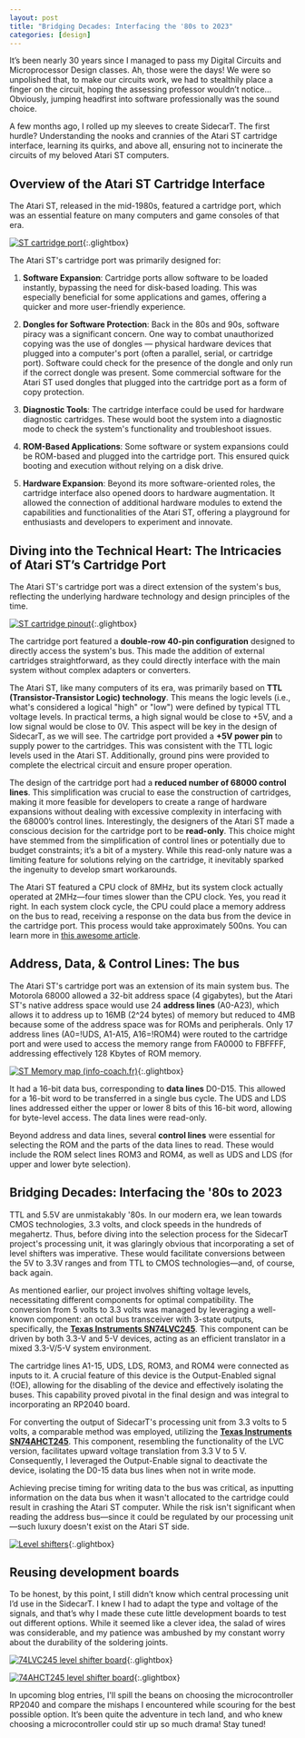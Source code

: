 ```yaml
---
layout: post
title: "Bridging Decades: Interfacing the '80s to 2023"
categories: [design]
---
```


It’s been nearly 30 years since I managed to pass my Digital Circuits and Microprocessor Design classes. Ah, those were the days! We were so unpolished that, to make our circuits work, we had to stealthily place a finger on the circuit, hoping the assessing professor wouldn’t notice… Obviously, jumping headfirst into software professionally was the sound choice.

A few months ago, I rolled up my sleeves to create SidecarT. The first hurdle? Understanding the nooks and crannies of the Atari ST cartridge interface, learning its quirks, and above all, ensuring not to incinerate the circuits of my beloved Atari ST computers.

## Overview of the Atari ST Cartridge Interface

The Atari ST, released in the mid-1980s, featured a cartridge port, which was an essential feature on many computers and game consoles of that era. 


[![ST cartridge port](/assets/blog/images/520stcartridgeview.jpeg)](/assets/blog/images/520stcartridgeview.jpeg){:.glightbox}

The Atari ST's cartridge port was primarily designed for:

1. **Software Expansion**: Cartridge ports allow software to be loaded instantly, bypassing the need for disk-based loading. This was especially beneficial for some applications and games, offering a quicker and more user-friendly experience.

2. **Dongles for Software Protection**: Back in the 80s and 90s, software piracy was a significant concern. One way to combat unauthorized copying was the use of dongles — physical hardware devices that plugged into a computer's port (often a parallel, serial, or cartridge port). Software could check for the presence of the dongle and only run if the correct dongle was present. Some commercial software for the Atari ST used dongles that plugged into the cartridge port as a form of copy protection.

3. **Diagnostic Tools**: The cartridge interface could be used for hardware diagnostic cartridges. These would boot the system into a diagnostic mode to check the system's functionality and troubleshoot issues.

4. **ROM-Based Applications**: Some software or system expansions could be ROM-based and plugged into the cartridge port. This ensured quick booting and execution without relying on a disk drive.

5. **Hardware Expansion**: Beyond its more software-oriented roles, the cartridge interface also opened doors to hardware augmentation. It allowed the connection of additional hardware modules to extend the capabilities and functionalities of the Atari ST, offering a playground for enthusiasts and developers to experiment and innovate.

## Diving into the Technical Heart: The Intricacies of Atari ST’s Cartridge Port

The Atari ST's cartridge port was a direct extension of the system's bus, reflecting the underlying hardware technology and design principles of the time.

[![ST cartridge pinout](/assets/blog/images/stcartport.png)](/assets/blog/images/stcartport.png){:.glightbox}

The cartridge port featured a **double-row 40-pin configuration** designed to directly access the system's bus. This made the addition of external cartridges straightforward, as they could directly interface with the main system without complex adapters or converters.

The Atari ST, like many computers of its era, was primarily based on **TTL (Transistor-Transistor Logic) technology**. This means the logic levels (i.e., what's considered a logical "high" or "low") were defined by typical TTL voltage levels. In practical terms, a high signal would be close to +5V, and a low signal would be close to 0V. This aspect will be key in the design of SidecarT, as we will see. The cartridge port provided a **+5V power pin** to supply power to the cartridges. This was consistent with the TTL logic levels used in the Atari ST. Additionally, ground pins were provided to complete the electrical circuit and ensure proper operation.

The design of the cartridge port had a **reduced number of 68000 control lines**. This simplification was crucial to ease the construction of cartridges, making it more feasible for developers to create a range of hardware expansions without dealing with excessive complexity in interfacing with the 68000’s control lines. Interestingly, the designers of the Atari ST made a conscious decision for the cartridge port to be **read-only**. This choice might have stemmed from the simplification of control lines or potentially due to budget constraints; it’s a bit of a mystery. While this read-only nature was a limiting feature for solutions relying on the cartridge, it inevitably sparked the ingenuity to develop smart workarounds.

The Atari ST featured a CPU clock of 8MHz, but its system clock actually operated at 2MHz—four times slower than the CPU clock. Yes, you read it right. In each system clock cycle, the CPU could place a memory address on the bus to read, receiving a response on the data bus from the device in the cartridge port. This process would take approximately 500ns. You can learn more in [this awesome article](https://pasti.fxatari.com/68kdocs/AtariSTCycleCounting.html).

## Address, Data, & Control Lines: The bus

The Atari ST's cartridge port was an extension of its main system bus. The Motorola 68000 allowed a 32-bit address space (4 gigabytes), but the Atari ST's native address space would use 24 **address lines** (A0-A23), which allows it to address up to 16MB (2^24 bytes) of memory but reduced to 4MB because some of the address space was for ROMs and peripherals. Only 17 address lines (A0=!UDS, A1-A15, A16=!ROM4) were routed to the cartridge port and were used to access the memory range from FA0000 to FBFFFF, addressing effectively 128 Kbytes of ROM memory.

[![ST Memory map (info-coach.fr)](/assets/blog/images/stmemorymap_french.jpeg)](/assets/blog/images/stmemorymap_french.jpeg){:.glightbox}


It had a 16-bit data bus, corresponding to **data lines** D0-D15. This allowed for a 16-bit word to be transferred in a single bus cycle. The UDS and LDS lines addressed either the upper or lower 8 bits of this 16-bit word, allowing for byte-level access. The data lines were read-only.

Beyond address and data lines, several **control lines** were essential for selecting the ROM and the parts of the data lines to read. These would include the ROM select lines ROM3 and ROM4, as well as UDS and LDS (for upper and lower byte selection).

## Bridging Decades: Interfacing the '80s to 2023

TTL and 5.5V are unmistakably '80s. In our modern era, we lean towards CMOS technologies, 3.3 volts, and clock speeds in the hundreds of megahertz. Thus, before diving into the selection process for the SidecarT project's processing unit, it was glaringly obvious that incorporating a set of level shifters was imperative. These would facilitate conversions between the 5V to 3.3V ranges and from TTL to CMOS technologies—and, of course, back again.

As mentioned earlier, our project involves shifting voltage levels, necessitating different components for optimal compatibility. The conversion from 5 volts to 3.3 volts was managed by leveraging a well-known component: an octal bus transceiver with 3-state outputs, specifically, the **[Texas Instruments SN74LVC245](https://www.ti.com/product/SN74LVC245A)**. This component can be driven by both 3.3-V and 5-V devices, acting as an efficient translator in a mixed 3.3-V/5-V system environment.

The cartridge lines A1-15, UDS, LDS, ROM3, and ROM4 were connected as inputs to it. A crucial feature of this device is the Output-Enabled signal (!OE), allowing for the disabling of the device and effectively isolating the buses. This capability proved pivotal in the final design and was integral to incorporating an RP2040 board.

​​For converting the output of SidecarT's processing unit from 3.3 volts to 5 volts, a comparable method was employed, utilizing the **[Texas Instruments SN74AHCT245](https://www.ti.com/product/SN74AHCT245/part-details/SN74AHCT245N)**. This component, resembling the functionality of the LVC version, facilitates upward voltage translation from 3.3 V to 5 V. Consequently, I leveraged the Output-Enable signal to deactivate the device, isolating the D0-15 data bus lines when not in write mode.

Achieving precise timing for writing data to the bus was critical, as inputting information on the data bus when it wasn't allocated to the cartridge could result in crashing the Atari ST computer. While the risk isn't significant when reading the address bus—since it could be regulated by our processing unit—such luxury doesn't exist on the Atari ST side.

[![Level shifters](/assets/blog/images/levelshifters.png)](/assets/blog/images/levelshifters.png){:.glightbox}


## Reusing development boards


To be honest, by this point, I still didn’t know which central processing unit I’d use in the SidecarT. I knew I had to adapt the type and voltage of the signals, and that’s why I made these cute little development boards to test out different options. While it seemed like a clever idea, the salad of wires was considerable, and my patience was ambushed by my constant worry about the durability of the soldering joints.

[![74LVC245 level shifter board](/assets/blog/images/levelshiftersboard74lvc245.png)](/assets/blog/images/levelshiftersboard74lvc245.png){:.glightbox}

[![74AHCT245 level shifter board](/assets/blog/images/levelshiftersboard74ahct245.png)](/assets/blog/images/levelshiftersboard74ahct245.png){:.glightbox}


In upcoming blog entries, I'll spill the beans on choosing the microcontroller RP2040 and compare the mishaps I encountered while scouring for the best possible option. It’s been quite the adventure in tech land, and who knew choosing a microcontroller could stir up so much drama! Stay tuned!


